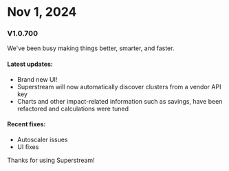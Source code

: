 # Nov 1, 2024

### V1.0.700

We've been busy making things better, smarter, and faster.

#### **Latest updates:**

* Brand new UI!
* Superstream will now automatically discover clusters from a vendor API key
* Charts and other impact-related information such as savings, have been refactored and calculations were tuned

#### Recent fixes:

* Autoscaler issues
* UI fixes

Thanks for using Superstream!

